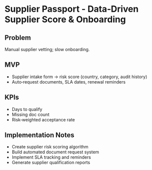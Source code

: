 # Supplier Passport - Data‑Driven Supplier Score & Onboarding

## Problem
Manual supplier vetting; slow onboarding.

## MVP
* Supplier intake form → risk score (country, category, audit history)
* Auto‑request documents, SLA dates, renewal reminders

## KPIs
* Days to qualify
* Missing doc count
* Risk‑weighted acceptance rate

## Implementation Notes
- Create supplier risk scoring algorithm
- Build automated document request system
- Implement SLA tracking and reminders
- Generate supplier qualification reports
